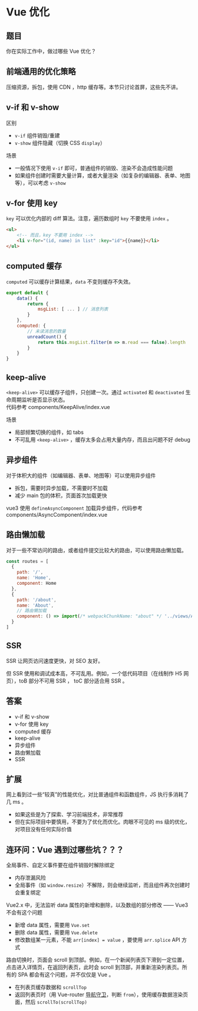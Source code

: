 # Vue 优化

## 题目

你在实际工作中，做过哪些 Vue 优化？

## 前端通用的优化策略

压缩资源，拆包，使用 CDN ，http 缓存等。本节只讨论首屏，这些先不讲。

## v-if 和 v-show

区别
- `v-if` 组件销毁/重建
- `v-show` 组件隐藏（切换 CSS `display`）

场景
- 一般情况下使用 `v-if` 即可，普通组件的销毁、渲染不会造成性能问题
- 如果组件创建时需要大量计算，或者大量渲染（如复杂的编辑器、表单、地图等），可以考虑 `v-show`

## v-for 使用 key

`key` 可以优化内部的 diff 算法。注意，遍历数组时 `key` 不要使用 `index` 。

```html
<ul>
    <!-- 而且，key 不要用 index -->
    <li v-for="(id, name) in list" :key="id">{{name}}</li>
</ul>
```

## computed 缓存

`computed` 可以缓存计算结果，`data` 不变则缓存不失效。

```js
export default {
    data() {
        return {
            msgList: [ ... ] // 消息列表
        }
    },
    computed: {
        // 未读消息的数量
        unreadCount() {
            return this.msgList.filter(m => m.read === false).length
        }
    }
}
```

## keep-alive

`<keep-alive>` 可以缓存子组件，只创建一次。通过 `activated` 和 `deactivated` 生命周期监听是否显示状态。<br>
代码参考 components/KeepAlive/index.vue

场景
- 局部频繁切换的组件，如 tabs
- 不可乱用 `<keep-alive>` ，缓存太多会占用大量内存，而且出问题不好 debug

## 异步组件

对于体积大的组件（如编辑器、表单、地图等）可以使用异步组件
- 拆包，需要时异步加载，不需要时不加载
- 减少 main 包的体积，页面首次加载更快

vue3 使用 `defineAsyncComponent` 加载异步组件，代码参考 components/AsyncComponent/index.vue

## 路由懒加载

对于一些不常访问的路由，或者组件提交比较大的路由，可以使用路由懒加载。

```js
const routes = [
  {
    path: '/',
    name: 'Home',
    component: Home
  },
  {
    path: '/about',
    name: 'About',
    // 路由懒加载
    component: () => import(/* webpackChunkName: "about" */ '../views/About.vue')
  }
]
```

## SSR

SSR 让网页访问速度更快，对 SEO 友好。

但 SSR 使用和调试成本高，不可乱用。例如，一个低代码项目（在线制作 H5 网页），toB 部分不可用 SSR ， toC 部分适合用 SSR 。

## 答案

- v-if 和 v-show
- v-for 使用 key
- computed 缓存
- keep-alive
- 异步组件
- 路由懒加载
- SSR

## 扩展

网上看到过一些“较真”的性能优化，对比普通组件和函数组件，JS 执行多消耗了几 ms 。
- 如果这些是为了探索、学习前端技术，非常推荐
- 但在实际项目中要慎用，不要为了优化而优化。肉眼不可见的 ms 级的优化，对项目没有任何实际价值

## 连环问：Vue 遇到过哪些坑？？？

全局事件、自定义事件要在组件销毁时解除绑定
- 内存泄漏风险
- 全局事件（如 `window.resize`）不解除，则会继续监听，而且组件再次创建时会重复绑定

Vue2.x 中，无法监听 data 属性的新增和删除，以及数组的部分修改 —— Vue3 不会有这个问题
- 新增 data 属性，需要用 `Vue.set`
- 删除 data 属性，需要用 `Vue.delete`
- 修改数组某一元素，不能 `arr[index] = value` ，要使用 `arr.splice` API 方式

路由切换时，页面会 scroll 到顶部。例如，在一个新闻列表页下滑到一定位置，点击进入详情页，在返回列表页，此时会 scroll 到顶部，并重新渲染列表页。所有的 SPA 都会有这个问题，并不仅仅是 Vue 。
- 在列表页缓存数据和 `scrollTop`
- 返回列表页时（用 Vue-router [导航守卫](https://router.vuejs.org/zh/guide/advanced/navigation-guards.html)，判断 `from`），使用缓存数据渲染页面，然后 `scrollTo(scrollTop)`
